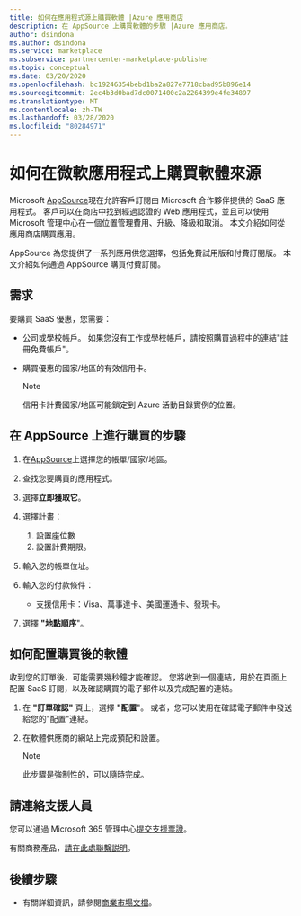 ```yaml
---
title: 如何在應用程式源上購買軟體 |Azure 應用商店
description: 在 AppSource 上購買軟體的步驟 |Azure 應用商店。
author: dsindona
ms.author: dsindona
ms.service: marketplace
ms.subservice: partnercenter-marketplace-publisher
ms.topic: conceptual
ms.date: 03/20/2020
ms.openlocfilehash: bc19246354bebd1ba2a827e7718cbad95b896e14
ms.sourcegitcommit: 2ec4b3d0bad7dc0071400c2a2264399e4fe34897
ms.translationtype: MT
ms.contentlocale: zh-TW
ms.lasthandoff: 03/28/2020
ms.locfileid: "80284971"
---
```

# <a name="how-to-purchase-software-on-microsoft-appsource"></a>如何在微軟應用程式上購買軟體來源

Microsoft [AppSource](https://appsource.microsoft.com/)現在允許客戶訂閱由 Microsoft 合作夥伴提供的 SaaS 應用程式。 客戶可以在商店中找到經過認證的 Web 應用程式，並且可以使用 Microsoft 管理中心在一個位置管理費用、升級、降級和取消。 本文介紹如何從應用商店購買應用。

AppSource 為您提供了一系列應用供您選擇，包括免費試用版和付費訂閱版。 本文介紹如何通過 AppSource 購買付費訂閱。

## <a name="requirements"></a>需求

要購買 SaaS 優惠，您需要：

- 公司或學校帳戶。 如果您沒有工作或學校帳戶，請按照購買過程中的連結"註冊免費帳戶"。

- 購買優惠的國家/地區的有效信用卡。

    > [!Note]
    > 信用卡計費國家/地區可能鎖定到 Azure 活動目錄實例的位置。

## <a name="steps-for-making-purchases-on-appsource"></a>在 AppSource 上進行購買的步驟

1. 在[AppSource](https://appsource.microsoft.com/)上選擇您的帳單/國家/地區。
1. 查找您要購買的應用程式。
1. 選擇**立即獲取它**。
1. 選擇計畫：

    1. 設置座位數
    1. 設置計費期限。
    
1. 輸入您的帳單位址。
1. 輸入您的付款條件：
    * 支援信用卡：Visa、萬事達卡、美國運通卡、發現卡。
    
1. 選擇 **"地點順序**"。

## <a name="how-to-configure-software-post-purchase"></a>如何配置購買後的軟體

收到您的訂單後，可能需要幾秒鐘才能確認。 您將收到一個連結，用於在頁面上配置 SaaS 訂閱，以及確認購買的電子郵件以及完成配置的連結。

1. 在 **"訂單確認"** 頁上，選擇 **"配置**"。 或者，您可以使用在確認電子郵件中發送給您的"配置"連結。
1. 在軟體供應商的網站上完成預配和設置。

    > [!Note]
    > 此步驟是強制性的，可以隨時完成。

## <a name="contact-support"></a>請連絡支援人員

您可以通過 Microsoft 365 管理中心[提交支援票證](https://admin.microsoft.com/Adminportal/Home?source=applauncher#/homepage)。

有關商務產品，[請在此處聯繫説明](https://docs.microsoft.com/office365/admin/contact-support-for-business-products?view=o365-worldwide&tabs=phone)。

## <a name="next-steps"></a>後續步驟

- 有關詳細資訊，請參閱[商業市場文檔](https://docs.microsoft.com/azure/marketplace/partner-center-portal/commercial-marketplace-overview)。
